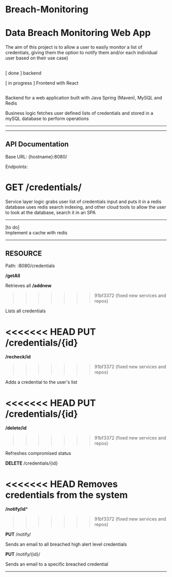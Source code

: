 # Breach-Monitoring
# Data Breach Monitoring Web App

The aim of this project is to allow a user to easily monitor a list of credentials, giving them the option to notify them and/or each individual user
based on their use case)

##



[ done ] backend 


[ in progress ] Frontend with React 


## 
Backend for a web application built with Java Spring (Maven), MySQL and Redis 

Business logic fetches user defined lists of credentials and stored in a mySQL database to perform operations

_________________________________________________________________________________________________________________________________________________

_________________________________________________________________________________________________________________________________________________
## API Documentation
Base URL: {hostname}:8080/

Endpoints:

**GET** /credentials/ 
=======
Service layer logic grabs user list of credentials input and puts it in a redis database
uses redis search indexing, and other cloud tools to allow the user to look at the database, search it in an SPA

_________________________________________________________________________________________________________________________________________________
[to do]                     
Implement a cache with redis


_________________________________________________________________________________________________________________________________________________
##  RESOURCE 

Path:  <ip-address>:8080/credentials

**/getAll**

Retrieves all 
**/addnew**
>>>>>>> 91bf3372 (fixed new services and repos)

Lists all credentials

<<<<<<< HEAD
**PUT**  /credentials/{id} 
=======
**/recheck/id**
>>>>>>> 91bf3372 (fixed new services and repos)

Adds a credential to the user's list

<<<<<<< HEAD
**PUT**  /credentials/{id}
=======
**/delete/id**
>>>>>>> 91bf3372 (fixed new services and repos)

Refreshes compromised status

**DELETE**  /credentials/{id}

<<<<<<< HEAD
Removes credentials from the system
=======
**/notify/id***
>>>>>>> 91bf3372 (fixed new services and repos)

**PUT** /notify/

Sends an email to all breached high alert level credentials

**PUT** /notify/{id}/

Sends an email to a specific breached credential



_________________________________________________________________________________________________________________________________________________

